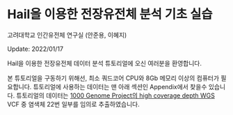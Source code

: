 # Hail을 이용한 전장유전체 분석 기초 실습

고려대학교 인간유전체 연구실 (안준용, 이혜지)

Update: 2022/01/17

Hail을 이용한 전장유전체 데이터 분석 튜토리얼에 오신 여러분을 환영합니다. 

본 튜토리얼을 구동하기 위해선, 최소 쿼드코어 CPU와 8Gb 메모리 이상의 컴퓨터가 필요합니다. 튜토리얼에 사용하는 데이터는 맨 아래 섹션인 Appendix에서 찾을수 있습니다. 튜토리얼의 데이터는 [1000 Genome Project의 high coverage depth WGS](https://www.internationalgenome.org/data/) VCF 중 염색체 22번 일부를 임의로 추출하였습니다. 

